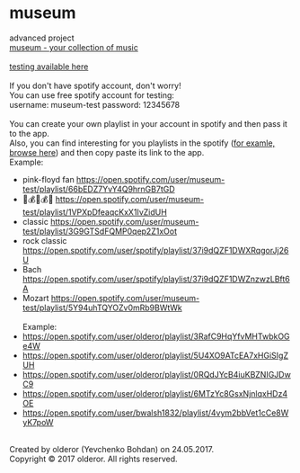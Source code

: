 # museum
advanced project<br />
[museum - your collection of music](https://museum-olderor.c9users.io/)<br /><br />
[testing available here](https://github.com/olderor/museum/blob/master/testing.md)<br /><br />
If you don't have spotify account, don't worry!<br />
You can use free spotify account for testing:<br />
username: museum-test password: 12345678<br /><br />
You can create your own playlist in your account in spotify and then pass it to the app.<br />
Also, you can find interesting for you playlists in the spotify ([for examle, browse here](https://open.spotify.com/browse/featured)) and then copy paste its link to the app.<br />
Example:<br />
* pink-floyd fan https://open.spotify.com/user/museum-test/playlist/66bEDZ7YvY4Q9hrnGB7tGD 
* 🤑💰🤑💰🤑 https://open.spotify.com/user/museum-test/playlist/1VPXpDfeaqcKxX1IvZidUH 
* classic https://open.spotify.com/user/museum-test/playlist/3G9GTSdFQMP0qep2Z1xOot 
* rock classic https://open.spotify.com/user/spotify/playlist/37i9dQZF1DWXRqgorJj26U 
* Bach https://open.spotify.com/user/spotify/playlist/37i9dQZF1DWZnzwzLBft6A 
* Mozart https://open.spotify.com/user/museum-test/playlist/5Y94uhTQYOZv0mRb9BWtWk <br /><br />
Example:<br />
* https://open.spotify.com/user/olderor/playlist/3RafC9HqYfvMHTwbkOGe4W
* https://open.spotify.com/user/olderor/playlist/5U4XO9ATcEA7xHGiSIgZUH
* https://open.spotify.com/user/olderor/playlist/0RQdJYcB4iuKBZNIGJDwC9
* https://open.spotify.com/user/olderor/playlist/6MTzYc8GsxNjnlqxHDz4OE
* https://open.spotify.com/user/bwalsh1832/playlist/4vym2bbVet1cCe8WyK7poW
<br />
Created by olderor (Yevchenko Bohdan) on 24.05.2017.<br />
Copyright © 2017 olderor. All rights reserved.
